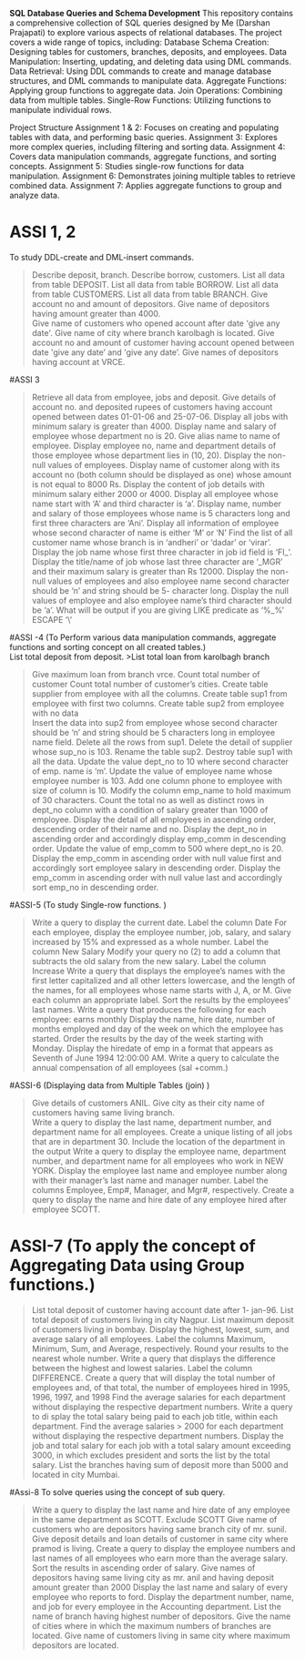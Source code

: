 **SQL Database Queries and Schema Development**
This repository contains a comprehensive collection of SQL queries designed  by Me (Darshan Prajapati) to explore various aspects of relational databases. The project covers a wide range of topics, including:
      Database Schema Creation: Designing tables for customers, branches, deposits, and employees.
      Data Manipulation: Inserting, updating, and deleting data using DML commands.
      Data Retrieval: Using DDL commands to create and manage database structures, and DML commands to manipulate data.
      Aggregate Functions: Applying group functions to aggregate data.
      Join Operations: Combining data from multiple tables.
       Single-Row Functions: Utilizing functions to manipulate individual rows.

   Project Structure
      Assignment 1 & 2: Focuses on creating and populating tables with data, and performing basic queries.
     Assignment 3: Explores more complex queries, including filtering and sorting data.
     Assignment 4: Covers data manipulation commands, aggregate functions, and sorting concepts.
     Assignment 5: Studies single-row functions for data manipulation.
     Assignment 6: Demonstrates joining multiple tables to retrieve combined data.
     Assignment 7: Applies aggregate functions to group and analyze data.

# ASSI 1, 2
To study DDL-create and DML-insert commands. 
  > Describe deposit, branch. 
  >Describe borrow, customers. 
  >List all data from table DEPOSIT. 
  >List all data from table BORROW. 
  >List all data from table CUSTOMERS. 
  >List all data from table BRANCH. 
  >Give account no and amount of depositors. 
  >Give name of depositors having amount greater than 4000.  
  >Give name of customers who opened account after date 'give any date'. 
  >Give name of city where branch karolbagh is located. 
  >Give account no and amount of customer having account opened between date 'give any date’ and 'give any date’. 
  >Give names of depositors having account at VRCE.

#ASSI 3
 >Retrieve all data from employee, jobs and deposit. 
  >Give details of account no. and deposited rupees of customers having account opened between dates 01-01-06 and 25-07-06. 
  >Display all jobs with minimum salary is greater than 4000. 
  >Display name and salary of employee whose department no is 20. Give alias name to name of employee. 
  >Display employee no, name and department details of those employee whose department lies in (10, 20). 
  >Display the non-null values of employees. 
  >Display name of customer along with its account no (both column should be displayed as one) whose amount is not equal to 8000 Rs. 
  >Display the content of job details with minimum salary either 2000 or 4000.
 >Display all employee whose name start with ‘A’ and third character is ‘a’. 
 >Display name, number and salary of those employees whose name is 5 characters long and first three characters are ‘Ani’. 
 >Display all information of employee whose second character of name is either ‘M’ or ‘N’ 
 >Find the list of all customer name whose branch is in ‘andheri’ or ‘dadar’ or ‘virar’. 
 >Display the job name whose first three character in job id  field is ‘FI_’. 
 >Display the title/name of job whose last three character are ‘_MGR’ and their maximum salary is greater than Rs 12000. 
 >Display the non-null values of employees and also employee name second character should be ‘n’ and string should be 5- character long. 
 >Display the null values of employee and also employee name’s third character should be ‘a’. 
 >What will be output if you are giving LIKE predicate as ‘%\_%’ ESCAPE ‘\’

#ASSI -4 (To Perform various data manipulation commands, aggregate functions and sorting concept on all created tables.)  
List total deposit from deposit. 
    >List total loan from karolbagh branch 
   >Give maximum loan from branch vrce.
  > Count total number of customer 
  >Count total number of customer’s cities. 
 >Create table supplier from employee with all the columns. 
 >Create table sup1 from employee with first two columns. 
 >Create table sup2 from employee with no data  
 >Insert the data into sup2 from employee whose second character should be ‘n’ and string should be 5 characters long in employee name field. 
 >Delete all the rows from sup1. 
 >Delete the detail of supplier whose sup_no is 103. 
 >Rename the table sup2. 
 >Destroy table sup1 with all the data.
 >Update the value dept_no to 10 where second character of  emp. name is ‘m’. 
>Update the value of employee name whose employee number is 103. 
 >Add one column phone to employee with size of column is 10. 
 >Modify the column emp_name to hold maximum of 30 characters. 
 >Count the total no as well as distinct rows in dept_no column with a condition of salary greater than 1000 of employee. 
 >Display the detail of all employees in ascending order, descending order of their name and no. 
 >Display the dept_no in ascending order and accordingly display emp_comm in descending order. 
 >Update the value of emp_comm to 500 where dept_no is 20. 
 >Display the emp_comm in ascending order with null value first and accordingly sort employee salary in descending order. 
 >Display the emp_comm in ascending order with null value last and accordingly sort emp_no in descending order.

#ASSI-5 (To study Single-row functions. )
 >Write a query to display the current date. Label the column Date 
 >For each employee, display the employee number, job, salary, and salary increased by 15% and expressed as a whole number. Label the column New Salary 
 >Modify your query no (2) to add a column that subtracts the old salary from the new salary. Label the column Increase 
 >Write a query that displays the employee’s names with the 
 >first letter capitalized and all other letters lowercase, and the length of the names, for all employees whose name starts with J, A, or M. Give each column an
   appropriate label. Sort the results by the employees’ last names. 
 >Write a query that produces the following for each employee:<employee last name> earns <salary> monthly 
 >Display the name, hire date, number of months employed and day of the week on which the employee has started. Order the results by the day of the week starting with Monday. 
 >Display the hiredate of emp in a format that appears as Seventh of June 1994 12:00:00 AM. 
 >Write a query to calculate the annual compensation of all employees (sal +comm.)

#ASSI-6 (Displaying data from Multiple Tables (join)  )
  >Give details of customers ANIL. 
  >Give city as their city name of customers having same living branch.  
  >Write a query to display the last name, department number, and department name for all employees. 
 >Create a unique listing of all jobs that are in department 30. 
 >Include the location of the department in the output 
 >Write a query to display the employee name, department number, and department name for all employees who work in NEW YORK. 
 >Display the employee last name and employee number along with their manager’s last name and manager number. Label the columns Employee, Emp#, Manager, and Mgr#, respectively. 
 >Create a query to display the name and hire date of any employee hired after employee SCOTT.

 # ASSI-7 (To apply the concept of Aggregating Data using Group functions.)  
 > List total deposit of customer having account date after 1- jan-96. 
 >List total deposit of customers living in city Nagpur. 
 >List maximum deposit of customers living in bombay. 
 >Display the highest, lowest, sum, and average salary of all employees. Label the columns Maximum, Minimum, Sum, and Average, respectively. Round your results to the nearest whole number. 
 >Write a query that displays the difference between the highest and lowest salaries. Label the column DIFFERENCE. 
 >Create a query that will display the total number of employees and, of that total, the number of employees hired in 1995, 1996, 1997, and 1998 
 >Find the average salaries for each department without displaying the respective department numbers. 
 >Write a query to di splay the total salary being paid to each job title, within each department. 
 >Find the average salaries > 2000 for each department without displaying the respective department numbers. 
 >Display the job and total salary for each job with a total salary amount exceeding 3000, in which excludes president and sorts the list by the total salary. 
 >List the branches having sum of deposit more than 5000 and located in city Mumbai.

#Assi-8 To solve queries using the concept of sub query. 
  >Write a query to display the last name and hire date of any employee in the same department as SCOTT. Exclude SCOTT 
  >Give name of customers who are depositors having same branch city of mr. sunil. 
  >Give deposit details and loan details of customer in same city where pramod is living. 
  >Create a query to display the employee numbers and last names of all employees who earn more than the average salary. Sort the results in ascending order of salary. 
  >Give names of depositors having same living city as mr. anil and having deposit amount greater than 2000 
  >Display the last name and salary of every employee who reports to ford. 
  >Display the department number, name, and job for every employee in the Accounting department. 
  >List the name of branch having highest number of depositors. 
  >Give the name of cities where in which the maximum numbers of branches are located. 
  >Give name of customers living in same city where maximum depositors are located. 
